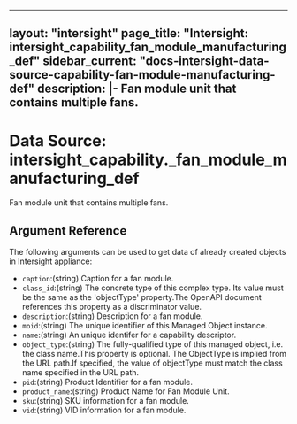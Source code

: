 
---
layout: "intersight"
page_title: "Intersight: intersight_capability_fan_module_manufacturing_def"
sidebar_current: "docs-intersight-data-source-capability-fan-module-manufacturing-def"
description: |-
Fan module unit that contains multiple fans.
---

# Data Source: intersight_capability._fan_module_manufacturing_def
Fan module unit that contains multiple fans.
## Argument Reference
The following arguments can be used to get data of already created objects in Intersight appliance:
* `caption`:(string) Caption for a fan module. 
* `class_id`:(string) The concrete type of this complex type. Its value must be the same as the 'objectType' property.The OpenAPI document references this property as a discriminator value. 
* `description`:(string) Description for a fan module. 
* `moid`:(string) The unique identifier of this Managed Object instance. 
* `name`:(string) An unique identifer for a capability descriptor. 
* `object_type`:(string) The fully-qualified type of this managed object, i.e. the class name.This property is optional. The ObjectType is implied from the URL path.If specified, the value of objectType must match the class name specified in the URL path. 
* `pid`:(string) Product Identifier for a fan module. 
* `product_name`:(string) Product Name for Fan Module Unit. 
* `sku`:(string) SKU information for a fan module. 
* `vid`:(string) VID information for a fan module. 
